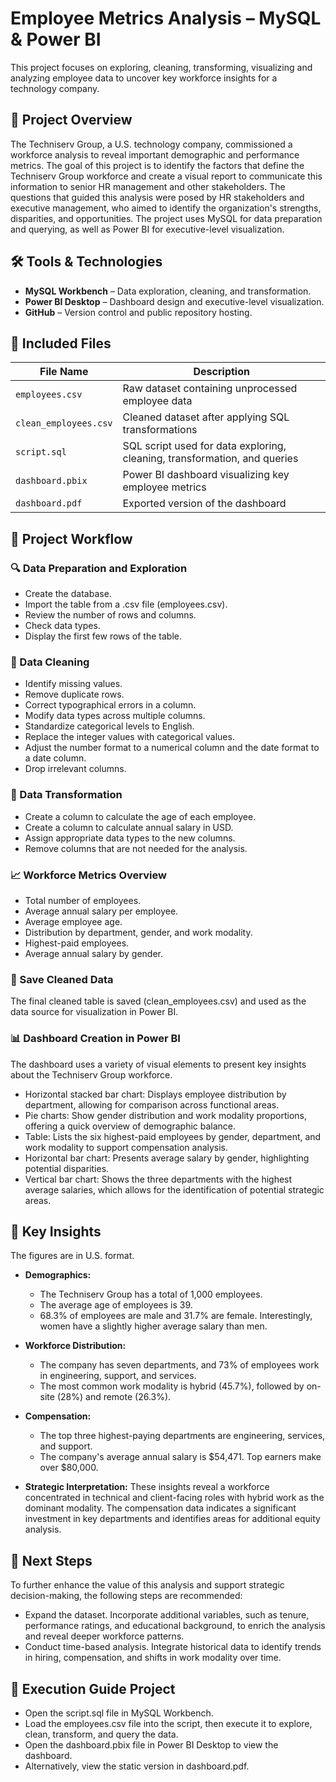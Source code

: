 
# Employee Metrics Analysis – MySQL & Power BI

This project focuses on exploring, cleaning, transforming, visualizing and analyzing employee data to uncover key workforce insights for a technology company.

## 📌 Project Overview

The Techniserv Group, a U.S. technology company, commissioned a workforce analysis to reveal important demographic and performance metrics. The goal of this project is to identify the factors that define the Techniserv Group workforce and create a visual report to communicate this information to senior HR management and other stakeholders.
The questions that guided this analysis were posed by HR stakeholders and executive management, who aimed to identify the organization's strengths, disparities, and opportunities.
The project uses MySQL for data preparation and querying, as well as Power BI for executive-level visualization.

## 🛠️ Tools & Technologies

- **MySQL Workbench** – Data exploration, cleaning, and transformation.  
- **Power BI Desktop** – Dashboard design and executive-level visualization.  
- **GitHub** – Version control and public repository hosting.  

## 📁 Included Files

| File Name               | Description                                                  |
|------------------------|---------------------------------------------------------------|
| `employees.csv`        | Raw dataset containing unprocessed employee data              |
| `clean_employees.csv`  | Cleaned dataset after applying SQL transformations            |
| `script.sql`           | SQL script used for data exploring, cleaning, transformation, and queries|
| `dashboard.pbix`       | Power BI dashboard visualizing key employee metrics           |
| `dashboard.pdf`        | Exported version of the dashboard   |

## 🔄 Project Workflow

### 🔍 Data Preparation and Exploration
- Create the database.
- Import the table from a .csv file (employees.csv).
- Review the number of rows and columns.
- Check data types.
- Display the first few rows of the table.

### 🧹 Data Cleaning
-	Identify missing values.
-	Remove duplicate rows.
-	Correct typographical errors in a column.
-	Modify data types across multiple columns.
-	Standardize categorical levels to English.
-	Replace the integer values with categorical values.
-	Adjust the number format to a numerical column and the date format to a date column.
-	Drop irrelevant columns.

### 🔄 Data Transformation
-	Create a column to calculate the age of each employee.
-	Create a column to calculate annual salary in USD.
-	Assign appropriate data types to the new columns.
-	Remove columns that are not needed for the analysis.

### 📈 Workforce Metrics Overview
-	Total number of employees.
-	Average annual salary per employee.
-	Average employee age.
-	Distribution by department, gender, and work modality.
-   Highest-paid employees.
-	Average annual salary by gender.

### 💾 Save Cleaned Data

The final cleaned table is saved (clean_employees.csv) and used as the data source for visualization in Power BI.

### 📊 Dashboard Creation in Power BI

The dashboard uses a variety of visual elements to present key insights about the Techniserv Group workforce.
- Horizontal stacked bar chart: Displays employee distribution by department, allowing for comparison across functional areas.
- Pie charts: Show gender distribution and work modality proportions, offering a quick overview of demographic balance.
- Table: Lists the six highest-paid employees by gender, department, and work modality to support compensation analysis.
- Horizontal bar chart: Presents average salary by gender, highlighting potential disparities.
- Vertical bar chart: Shows the three departments with the highest average salaries, which allows for the identification of potential strategic areas.

## 🧠 Key Insights

The figures are in U.S. format.

- **Demographics:**
    - The Techniserv Group has a total of 1,000 employees.
    - The average age of employees is 39.
    - 68.3% of employees are male and 31.7% are female. Interestingly, women have a slightly higher average salary than men.
  
- **Workforce Distribution:**
    - The company has seven departments, and 73% of employees work in engineering, support, and services.
    - The most common work modality is hybrid (45.7%), followed by on-site (28%) and remote (26.3%).
  
- **Compensation:**
    - The top three highest-paying departments are engineering, services, and support.
    - The company's average annual salary is $54,471. Top earners make over $80,000.

- **Strategic Interpretation:**
These insights reveal a workforce concentrated in technical and client-facing roles with hybrid work as the dominant modality. The compensation data indicates a significant investment in key departments and identifies areas for additional equity analysis.

## 🚀 Next Steps

To further enhance the value of this analysis and support strategic decision-making, the following steps are recommended:
- Expand the dataset. Incorporate additional variables, such as tenure, performance ratings, and educational background, to enrich the analysis and reveal deeper workforce patterns.
- Conduct time-based analysis. Integrate historical data to identify trends in hiring, compensation, and shifts in work modality over time.

## 🧪 Execution Guide Project

- Open the script.sql file in MySQL Workbench.
- Load the employees.csv file into the script, then execute it to explore, clean, transform, and query the data.
- Open the dashboard.pbix file in Power BI Desktop to view the dashboard.
- Alternatively, view the static version in dashboard.pdf.
